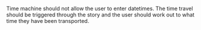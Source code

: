 Time machine should not allow the user to enter datetimes. The time travel should be triggered through the story and the user should work out to what time they have been transported.
